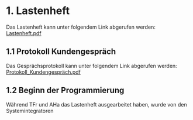 # 1. Lastenheft
Das Lastenheft kann unter folgendem Link abgerufen werden:
[Lastenheft.pdf](https://github.com/gz-bad-erzland-p3/docs/files/10092312/Lastenheft.pdf)

## 1.1 Protokoll Kundengespräch
Das Gesprächsprotokoll kann unter folgendem Link abgerufen werden:
[Protokoll_Kundengespräch.pdf](https://github.com/gz-bad-erzland-p3/docs/files/10092300/Protokoll_Kundengesprach_Unterschrieben.pdf)

## 1.2 Beginn der Programmierung
Während TFr und AHa das Lastenheft ausgearbeitet haben, wurde von den Systemintegratoren 
